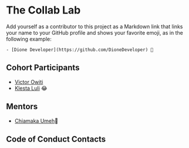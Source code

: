 # The Collab Lab

Add yourself as a contributor to this project as a Markdown link that links your name to your GitHub profile and shows your favorite emoji, as in the following example:

    - [Dione Developer](https://github.com/DioneDeveloper) 💅

## Cohort Participants

- [Victor Owiti](https://github.com/vicowiti)
- [Klesta Luli](https://github.com/klezi10) 😂

## Mentors

- [Chiamaka Umeh](https://github.com/amaka202)🥰

## Code of Conduct Contacts
